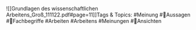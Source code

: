 
![[Grundlagen des wissenschaftlichen Arbeitens_Groß_111122.pdf#page=11]]Tags & Topics:
   #Meinung
   #Aussagen
   #Fachbegriffe
   #Arbeiten
   #Arbeitens
   #Meinungen
   #Ansichten